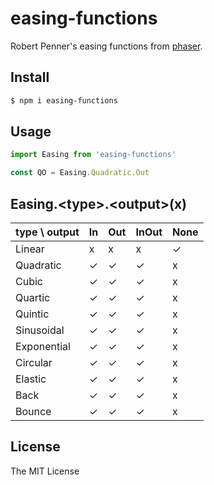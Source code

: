 # easing-functions

Robert Penner's easing functions from [phaser](https://github.com/photonstorm/phaser).

## Install

```bash
$ npm i easing-functions
```

## Usage

```js
import Easing from 'easing-functions'

const QO = Easing.Quadratic.Out
```

## Easing.&lt;type&gt;.&lt;output&gt;(x)

type \ output |  In  |  Out  |  InOut  |  None
------------- | ---- | ----- | ------- | ------
Linear        |   x  |   x   |    x    |   ✓
Quadratic     |   ✓  |   ✓   |   ✓     |   x
Cubic         |   ✓  |   ✓   |   ✓     |   x
Quartic       |   ✓  |   ✓   |   ✓     |   x
Quintic       |   ✓  |   ✓   |   ✓     |   x
Sinusoidal    |   ✓  |   ✓   |   ✓     |   x
Exponential   |   ✓  |   ✓   |   ✓     |   x
Circular      |   ✓  |   ✓   |   ✓     |   x
Elastic       |   ✓  |   ✓   |   ✓     |   x
Back          |   ✓  |   ✓   |   ✓     |   x
Bounce        |   ✓  |   ✓   |   ✓     |   x


## License

The MIT License

